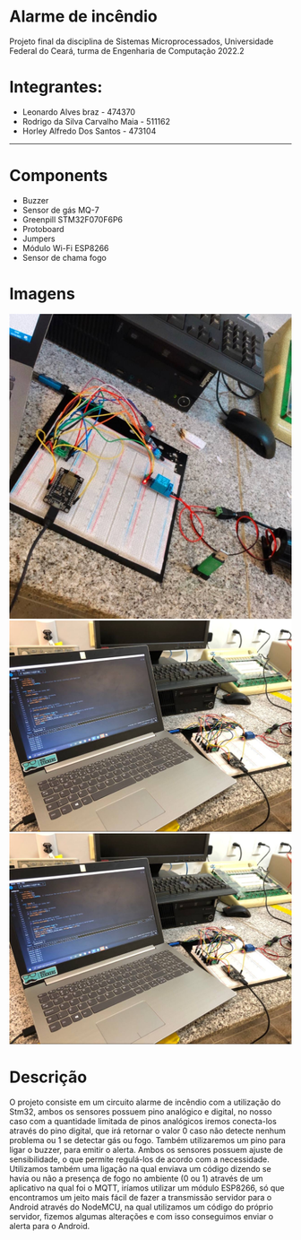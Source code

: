 # Alarme de incêndio
Projeto final da disciplina de Sistemas Microprocessados, Universidade Federal do Ceará,
turma de Engenharia de Computação 2022.2 <br>
# Integrantes:
* Leonardo Alves braz - 474370
* Rodrigo da Silva Carvalho Maia - 511162
* Horley Alfredo Dos Santos - 473104
<hr>

# Components
* Buzzer
* Sensor de gás MQ-7
* Greenpill STM32F070F6P6
* Protoboard
* Jumpers
* Módulo Wi-Fi ESP8266
* Sensor de chama fogo
# Imagens
![](https://github.com/Leonardobrzz/alarme-de-incendio-/blob/main/msg1212450152-11988.jpg)
![](https://github.com/Leonardobrzz/alarme-de-incendio-/blob/main/msg1212450152-11989.jpg)
![](https://github.com/Leonardobrzz/alarme-de-incendio-/blob/main/msg1212450152-11989.jpg)

# Descrição
O projeto consiste em um circuito alarme de incêndio com a utilização do Stm32, ambos os
sensores possuem pino analógico e digital, no nosso caso com a quantidade limitada de
pinos analógicos iremos conecta-los através do pino digital, que irá retornar o valor 0 caso
não detecte nenhum problema ou 1 se detectar gás ou fogo. Também utilizaremos um pino
para ligar o buzzer, para emitir o alerta. Ambos os sensores possuem ajuste de
sensibilidade, o que permite regulá-los de acordo com a necessidade.
Utilizamos também uma ligação na qual enviava um código dizendo se havia ou não a presença de fogo no ambiente (0 ou 1) através de um aplicativo na qual foi o MQTT, iríamos utilizar um módulo ESP8266, só que encontramos um jeito mais fácil de fazer a transmissão servidor para o Android através do NodeMCU, na qual utilizamos um código do próprio servidor, fizemos algumas alterações e com isso conseguimos enviar o alerta para o Android. 

  
